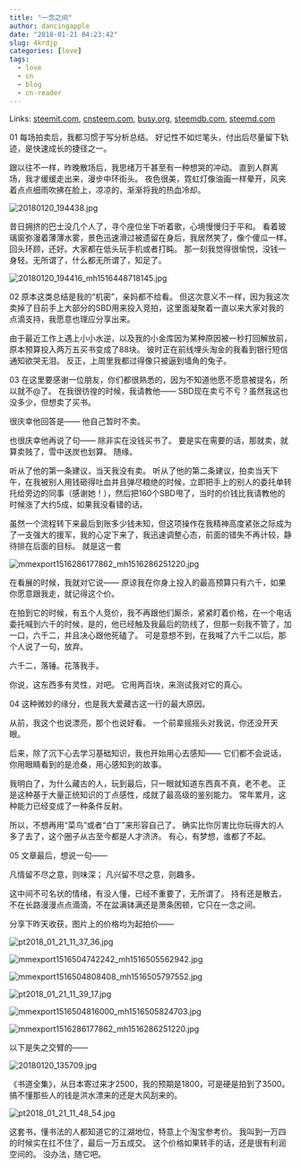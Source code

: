 ```yaml
---
title: "一念之间"
author: dancingapple
date: "2018-01-21 04:23:42"
slug: 4krdjp
categories: [love]
tags: 
  - love
  - cn
  - blog
  - cn-reader
---
```


Links: [steemit.com](https://steemit.com/love/@dancingapple/4krdjp), [cnsteem.com](https://cnsteem.com/love/@dancingapple/4krdjp), [busy.org](https://busy.org/love/@dancingapple/4krdjp), [steemdb.com](https://steemdb.com/love/@dancingapple/4krdjp), [steemd.com](https://steemd.com/love/@dancingapple/4krdjp)

01
每场拍卖后，我都习惯于写分析总结。
好记性不如烂笔头，付出后尽量留下轨迹，是快速成长的捷径之一。

跟以往不一样，昨晚散场后，我思绪万千甚至有一种想哭的冲动。
直到人群离场，我才缓缓走出来，漫步中环街头。
夜色很美，霓虹灯像油画一样晕开，风夹着点点细雨吹拂在脸上，凉凉的，渐渐将我的热血冷却。

![20180120_194438.jpg](https://steemitimages.com/DQmTbjdvpkvcsRvetWuQK5CmwNAyeCzH6sKFv76GUqqL3C3/20180120_194438.jpg)

昔日拥挤的巴士没几个人了，寻个座位坐下听着歌，心境慢慢归于平和。
看着玻璃窗弥漫着薄薄水雾，景色迅速滑过被遗留在身后，我居然笑了，像个傻瓜一样。回头环顾，还好。大家都在低头玩手机或者打盹。
那一刻我觉得很愉悦，没钱一身轻。无所谓了，什么都无所谓了，知足了。

![20180120_194416_mh1516448718145.jpg](https://steemitimages.com/DQmba5r7DFNDdJS7NnsaLbtSfH9BMxNaqYZMG1ZP9i5pBG5/20180120_194416_mh1516448718145.jpg)

02
原本这类总结是我的“机密”，亲妈都不给看。
但这次意义不一样，因为我这次卖掉了目前手上大部分的SBD用来投入竞拍，这里面凝聚着一直以来大家对我的点滴支持，我愿意也理应分享出来。

由于最近工作上遇上小小水逆，以及我的小金库因为某种原因被一秒打回解放前，原本预算投入两万五买书变成了88块。
彼时正在前线埋头淘金的我看到银行短信通知欲哭无泪。
反正，上周里我都过得像只被逼到墙角的兔子。

03
在这里要感谢一位朋友，你们都很熟悉的，因为不知道他愿不愿意被提名，所以就不@了。
在我很彷徨的时候，我请教他——
SBD现在卖亏不亏？虽然我这也没多少，但想卖了买书。

很庆幸他回答是——
他自己暂时不卖。

也很庆幸他再说了句——
除非实在没钱买书了。
要是实在需要的话，那就卖，就算卖贱了，雪中送炭也划算。
随缘。

听从了他的第一条建议，当天我没有卖。
听从了他的第二条建议，拍卖当天下午，在我被别人用钱砸得吐血并且弹尽粮绝的时候，立即把手上的别人的委托单转托给旁边的同事（感谢她！），然后把160个SBD甩了，当时的价钱比我请教他的时候涨了大约5成，如果我没看错的话。

虽然一个流程转下来最后到账多少钱未知，但这项操作在我精神高度紧张之际成为了一支强大的援军，我的心定下来了，我迅速调整心态，前面的错失不再计较，静待排在后面的目标。
就是这一套

![mmexport1516286177862_mh1516286251220.jpg](https://steemitimages.com/DQmaK8UXrmJU3hPqbWJpSHM1U9AmTQWcCP8azDy62Lniub1/mmexport1516286177862_mh1516286251220.jpg)


在看展的时候，我就对它说——
原谅我在你身上投入的最高预算只有六千，如果你愿意跟我走，就记得这个价。

在拍到它的时候，有五个人竞价，我不再跟他们厮杀，紧紧盯着价格，在一个电话委托喊到六千的时候，是的，他已经触及我最后的防线了，但那一刻我不管了，加一口，六千二，并且决心跟他死磕了。
可是意想不到，在我喊了六千二以后，那个人说了一句，放弃。

六千二，落锤。花落我手。

你说，这东西多有灵性，对吧。
它用两百块，来测试我对它的真心。

04
这种微妙的缘分，也是我大爱藏古这一行的最大原因。

从前，我这个也说漂亮，那个也说好看。
一个前辈摇摇头对我说，你还没开天眼。

后来，除了沉下心去学习基础知识，我也开始用心去感知——
它们都不会说话，你用眼睛看到的是沧桑，用心感知到的故事。

我明白了，为什么藏古的人，玩到最后，只一眼就知道东西真不真，老不老。
正是这种基于大量正统知识的丁点感性，成就了最高级的鉴别能力。
常年累月，这种能力已经变成了一种条件反射。

所以，不想再用“菜鸟”或者“白丁”来形容自己了。
确实比你厉害比你玩得大的人多了去了，这个圈子从古至今都是人才济济。
有心，有梦想，谁都了不起。

05
文章最后，想说一句——

凡情留不尽之意，则味深；
凡兴留不尽之意，则趣多。

这中间不可名状的情绪，有没人懂，已经不重要了，无所谓了。
持有还是散去，不在长路漫漫点点滴滴，不在盆满钵满还是萧条困顿，它只在一念之间。

分享下昨天收获，图片上的价格均为起拍价——

![pt2018_01_21_11_37_36.jpg](https://steemitimages.com/DQmTqfh9mnNGzsXPj3uBFkFmzBoNB8DyVPDGuxDbmeKdeBM/pt2018_01_21_11_37_36.jpg)

![mmexport1516504742242_mh1516505562942.jpg](https://steemitimages.com/DQmXco8N8ZfRDaVCbKpf3RaP3tzSQh3wY1deFT6PFzsr5DJ/mmexport1516504742242_mh1516505562942.jpg)

![mmexport1516504808408_mh1516505797552.jpg](https://steemitimages.com/DQmfV6g1ecSrhc8Ru4ycSSTgJvM9HEeX5ekCnaGsRgsk5pE/mmexport1516504808408_mh1516505797552.jpg)

![pt2018_01_21_11_39_17.jpg](https://steemitimages.com/DQmeGfUS4rvVhELBjSgrQ6eXTcffqVhmRjZ25BjupZKh9UY/pt2018_01_21_11_39_17.jpg)

![mmexport1516504816000_mh1516505824703.jpg](https://steemitimages.com/DQmWhY3QfjCUKi9duQC9DSxEZ7P1GCqJgqvQnXzcfMUZYKz/mmexport1516504816000_mh1516505824703.jpg)

![mmexport1516286177862_mh1516286251220.jpg](https://steemitimages.com/DQmaK8UXrmJU3hPqbWJpSHM1U9AmTQWcCP8azDy62Lniub1/mmexport1516286177862_mh1516286251220.jpg)


以下是失之交臂的——

![20180120_135709.jpg](https://steemitimages.com/DQmXkmdoTEDw5fKAPpto4LAEgnrMe29BUMaJjAMVNBynC88/20180120_135709.jpg)

《书道全集》，从日本寄过来才2500，我的预期是1800，可是硬是拍到了3500。搞不懂那些人的钱是洪水漂来的还是大风刮来的。

![pt2018_01_21_11_48_54.jpg](https://steemitimages.com/DQmTjdTvNNM979R1aXiQJB4QFDPvHaJLe5ZEEvogT8nfHTi/pt2018_01_21_11_48_54.jpg)

这套书，懂书法的人都知道它的江湖地位，特意上个淘宝参考价。
我叫到一万四的时候实在扛不住了，最后一万五成交。
这个价格如果转手的话，还是很有利润空间的。
没办法，随它吧。
